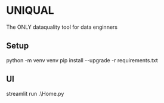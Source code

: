 # UNIQUAL
The ONLY dataquality tool for data enginners

## Setup
python -m venv venv
pip install --upgrade -r requirements.txt

## UI
streamlit run .\Home.py
